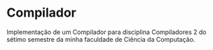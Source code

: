 # Compilador
Implementação de um Compilador para disciplina Compiladores 2 do sétimo semestre da minha faculdade de Ciência da Computação.